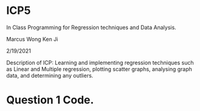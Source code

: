 # ICP5

In Class Programming for Regression techniques and Data Analysis.

Marcus Wong Ken Ji

2/19/2021

Description of ICP: Learning and implementing regression techniques such as Linear and Multiple regression, plotting scatter graphs, analysing graph data, and determining any outliers.

# Question 1 Code.

